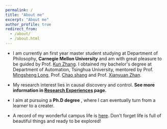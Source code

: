 ```yaml
---
permalink: /
title: "About me"
excerpt: "About me"
author_profile: true
redirect_from: 
  - /about/
  - /about.html
---
```

* I am currently an first year master student studying at Department of Philosophy, **Carnegie Mellon University** and am with great  pleasure to be guided by Prof. [Kun Zhang](https://www.andrew.cmu.edu/user/kunz1/). I obtained my bachelor's degree at Department of Automation, Tsinghua University, mentored by Prof. [Mingsheng Long](http://ise.thss.tsinghua.edu.cn/~mlong/), Prof. [Chao shang](https://scholar.google.com/citations?hl=en&user=wsdfY3YAAAAJ) and Prof. [Xianyuan Zhan](http://zhanxianyuan.xyz/).

* My research interest lies in causal discovery and control. **See more information in [Research Experiences](https://evieq01.github.io/evieqiu.github.io/experiences/) page.**

* I aim at pursuing a **Ph.D degree** , where I can eventually turn from a learner to a creater.

* A record of my wonderful campus life is [here](https://evieq01.github.io/evieqiu.github.io/life/). Don't forget life is full of beautiful things and ready to be explored!

